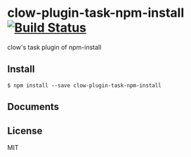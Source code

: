 # clow-plugin-task-npm-install [![Build Status](https://travis-ci.org/airtoxin/clow-plugin-task-npm-install.svg?branch=master)](https://travis-ci.org/airtoxin/clow-plugin-task-npm-install)

clow's task plugin of npm-install

## Install

`$ npm install --save clow-plugin-task-npm-install`

## Documents

## License

MIT
